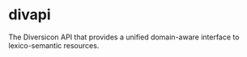 # divapi
The Diversicon API that provides a unified domain-aware interface to lexico-semantic resources.
